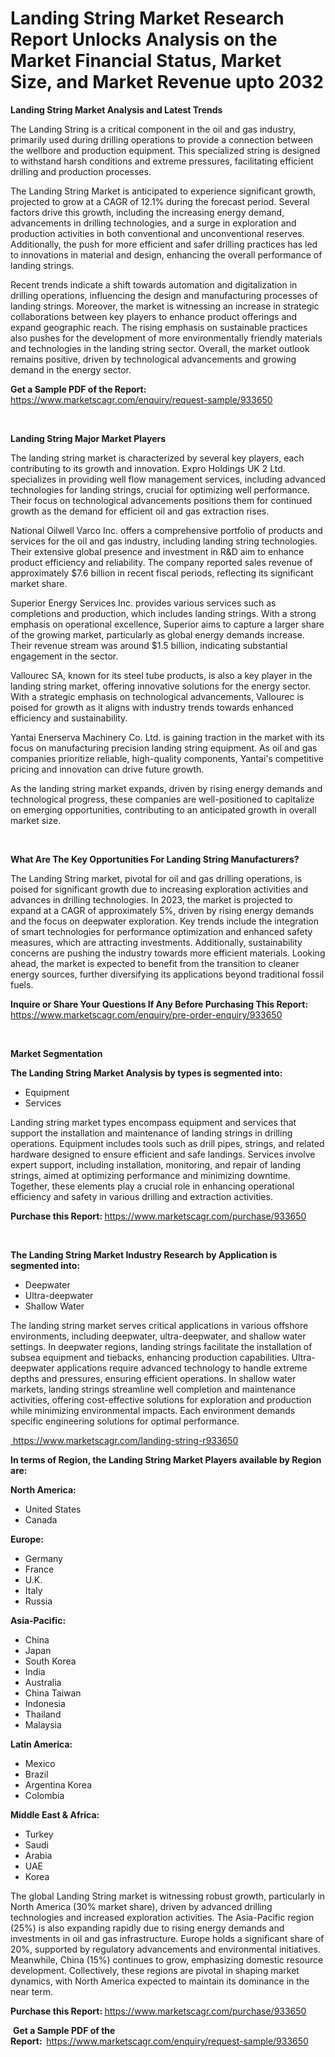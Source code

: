 <p><h1>Landing String Market Research Report Unlocks Analysis on the Market Financial Status, Market Size, and Market Revenue upto 2032</h1></p><p><strong>Landing String Market Analysis and Latest Trends</strong></p>
<p><p>The Landing String is a critical component in the oil and gas industry, primarily used during drilling operations to provide a connection between the wellbore and production equipment. This specialized string is designed to withstand harsh conditions and extreme pressures, facilitating efficient drilling and production processes. </p><p>The Landing String Market is anticipated to experience significant growth, projected to grow at a CAGR of 12.1% during the forecast period. Several factors drive this growth, including the increasing energy demand, advancements in drilling technologies, and a surge in exploration and production activities in both conventional and unconventional reserves. Additionally, the push for more efficient and safer drilling practices has led to innovations in material and design, enhancing the overall performance of landing strings.</p><p>Recent trends indicate a shift towards automation and digitalization in drilling operations, influencing the design and manufacturing processes of landing strings. Moreover, the market is witnessing an increase in strategic collaborations between key players to enhance product offerings and expand geographic reach. The rising emphasis on sustainable practices also pushes for the development of more environmentally friendly materials and technologies in the landing string sector. Overall, the market outlook remains positive, driven by technological advancements and growing demand in the energy sector.</p></p>
<p><strong>Get a Sample PDF of the Report:&nbsp;</strong> <a href="https://www.marketscagr.com/enquiry/request-sample/933650?utm_campaign=2953&utm_medium=2&utm_source=Github&utm_content=ia&utm_term=18042025&utm_id=landing-string">https://www.marketscagr.com/enquiry/request-sample/933650</a></p>
<p>&nbsp;</p>
<p><strong>Landing String Major Market Players</strong></p>
<p><p>The landing string market is characterized by several key players, each contributing to its growth and innovation. Expro Holdings UK 2 Ltd. specializes in providing well flow management services, including advanced technologies for landing strings, crucial for optimizing well performance. Their focus on technological advancements positions them for continued growth as the demand for efficient oil and gas extraction rises.</p><p>National Oilwell Varco Inc. offers a comprehensive portfolio of products and services for the oil and gas industry, including landing string technologies. Their extensive global presence and investment in R&D aim to enhance product efficiency and reliability. The company reported sales revenue of approximately $7.6 billion in recent fiscal periods, reflecting its significant market share.</p><p>Superior Energy Services Inc. provides various services such as completions and production, which includes landing strings. With a strong emphasis on operational excellence, Superior aims to capture a larger share of the growing market, particularly as global energy demands increase. Their revenue stream was around $1.5 billion, indicating substantial engagement in the sector.</p><p>Vallourec SA, known for its steel tube products, is also a key player in the landing string market, offering innovative solutions for the energy sector. With a strategic emphasis on technological advancements, Vallourec is poised for growth as it aligns with industry trends towards enhanced efficiency and sustainability.</p><p>Yantai Enerserva Machinery Co. Ltd. is gaining traction in the market with its focus on manufacturing precision landing string equipment. As oil and gas companies prioritize reliable, high-quality components, Yantai's competitive pricing and innovation can drive future growth.</p><p>As the landing string market expands, driven by rising energy demands and technological progress, these companies are well-positioned to capitalize on emerging opportunities, contributing to an anticipated growth in overall market size.</p></p>
<p>&nbsp;</p>
<p><strong>What Are The Key Opportunities For Landing String Manufacturers?</strong></p>
<p><p>The Landing String market, pivotal for oil and gas drilling operations, is poised for significant growth due to increasing exploration activities and advances in drilling technologies. In 2023, the market is projected to expand at a CAGR of approximately 5%, driven by rising energy demands and the focus on deepwater exploration. Key trends include the integration of smart technologies for performance optimization and enhanced safety measures, which are attracting investments. Additionally, sustainability concerns are pushing the industry towards more efficient materials. Looking ahead, the market is expected to benefit from the transition to cleaner energy sources, further diversifying its applications beyond traditional fossil fuels.</p></p>
<p><strong>Inquire or Share Your Questions If Any Before Purchasing This Report:</strong> <a href="https://www.marketscagr.com/enquiry/pre-order-enquiry/933650?utm_campaign=2953&utm_medium=2&utm_source=Github&utm_content=ia&utm_term=18042025&utm_id=landing-string">https://www.marketscagr.com/enquiry/pre-order-enquiry/933650</a></p>
<p>&nbsp;</p>
<p><strong>Market Segmentation</strong></p>
<p><strong>The Landing String Market Analysis by types is segmented into:</strong></p>
<p><ul><li>Equipment</li><li>Services</li></ul></p>
<p><p>Landing string market types encompass equipment and services that support the installation and maintenance of landing strings in drilling operations. Equipment includes tools such as drill pipes, strings, and related hardware designed to ensure efficient and safe landings. Services involve expert support, including installation, monitoring, and repair of landing strings, aimed at optimizing performance and minimizing downtime. Together, these elements play a crucial role in enhancing operational efficiency and safety in various drilling and extraction activities.</p></p>
<p><strong>Purchase this Report:&nbsp;</strong><a href="https://www.marketscagr.com/purchase/933650?utm_campaign=2953&utm_medium=2&utm_source=Github&utm_content=ia&utm_term=18042025&utm_id=landing-string">https://www.marketscagr.com/purchase/933650</a></p>
<p>&nbsp;</p>
<p><strong>The Landing String Market Industry Research by Application is segmented into:</strong></p>
<p><ul><li>Deepwater</li><li>Ultra-deepwater</li><li>Shallow Water</li></ul></p>
<p><p>The landing string market serves critical applications in various offshore environments, including deepwater, ultra-deepwater, and shallow water settings. In deepwater regions, landing strings facilitate the installation of subsea equipment and tiebacks, enhancing production capabilities. Ultra-deepwater applications require advanced technology to handle extreme depths and pressures, ensuring efficient operations. In shallow water markets, landing strings streamline well completion and maintenance activities, offering cost-effective solutions for exploration and production while minimizing environmental impacts. Each environment demands specific engineering solutions for optimal performance.</p></p>
<p><a href="https://www.marketscagr.com/landing-string-r933650?utm_campaign=2953&utm_medium=2&utm_source=Github&utm_content=ia&utm_term=18042025&utm_id=landing-string">&nbsp;https://www.marketscagr.com/landing-string-r933650</a></p>
<p><strong>In terms of Region, the Landing String Market Players available by Region are:</strong></p>
<p>
    <p> <strong> North America: </strong>
        <ul>
            <li>United States</li>
            <li>Canada</li>
        </ul>
        </p> 
    <p> <strong> Europe: </strong>
        <ul>
            <li>Germany</li>
            <li>France</li>
            <li>U.K.</li>
            <li>Italy</li>
            <li>Russia</li>
        </ul>
        </p> 
    <p> <strong> Asia-Pacific: </strong>
        <ul>
            <li>China</li>
            <li>Japan</li>
            <li>South Korea</li>
            <li>India</li>
            <li>Australia</li>
            <li>China Taiwan</li>
            <li>Indonesia</li>
            <li>Thailand</li>
            <li>Malaysia</li>
        </ul>
        </p> 
    <p> <strong> Latin America: </strong>
        <ul>
            <li>Mexico</li>
            <li>Brazil</li>
            <li>Argentina Korea</li>
            <li>Colombia</li>
        </ul>
        </p> 
    <p> <strong> Middle East & Africa: </strong>
        <ul>
            <li>Turkey</li>
            <li>Saudi</li>
            <li>Arabia</li>
            <li>UAE</li>
            <li>Korea</li>
        </ul>
    </p>
    </p>
<p><p>The global Landing String market is witnessing robust growth, particularly in North America (30% market share), driven by advanced drilling technologies and increased exploration activities. The Asia-Pacific region (25%) is also expanding rapidly due to rising energy demands and investments in oil and gas infrastructure. Europe holds a significant share of 20%, supported by regulatory advancements and environmental initiatives. Meanwhile, China (15%) continues to grow, emphasizing domestic resource development. Collectively, these regions are pivotal in shaping market dynamics, with North America expected to maintain its dominance in the near term.</p></p>
<p><strong>Purchase this Report: </strong><a href="https://www.marketscagr.com/purchase/933650?utm_campaign=2953&utm_medium=2&utm_source=Github&utm_content=ia&utm_term=18042025&utm_id=landing-string">https://www.marketscagr.com/purchase/933650</a></p>
<p>&nbsp;<strong>Get a Sample PDF of the Report:&nbsp;&nbsp;</strong><a href="https://www.marketscagr.com/enquiry/request-sample/933650?utm_campaign=2953&utm_medium=2&utm_source=Github&utm_content=ia&utm_term=18042025&utm_id=landing-string">https://www.marketscagr.com/enquiry/request-sample/933650</a></p>
<p><strong></strong></p>
<p><p></p><p></p><p></p></p>